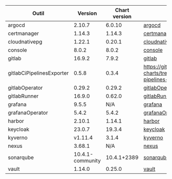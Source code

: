 | Outil                     | Version          | Chart version | Source                                                                                  |
| ------------------------- | ---------------- | ------------- | --------------------------------------------------------------------------------------- |
| argocd                    | 2.10.7           | 6.0.10        | [argocd](https://artifacthub.io/packages/helm/bitnami/argo-cd)                          |
| certmanager               | 1.14.3           | 1.14.3        | [certmanager](https://github.com/cert-manager/cert-manager/releases)                    |
| cloudnativepg             | 1.22.1           | 0.20.1        | [cloudnativepg](https://artifacthub.io/packages/helm/cloudnative-pg/cloudnative-pg)     |
| console                   | 8.0.2            | 8.0.2         | [console](https://github.com/cloud-pi-native/console/releases)                          |
| gitlab                    | 16.9.2           | 7.9.2         | [gitlab](https://artifacthub.io/packages/helm/gitlab/gitlab)                            |
| gitlabCiPipelinesExporter | 0.5.8            | 0.3.4         | https://github.com/mvisonneau/helm-charts/tree/main/charts/gitlab-ci-pipelines-exporter |
| gitlabOperator            | 0.29.2           | 0.29.2        | [gitlabOperator](https://gitlab.com/gitlab-org/cloud-native/gitlab-operator/-/tags)     |
| gitlabRunner              | 16.9.0           | 0.62.0        | [gitlabRunner](https://gitlab.com/gitlab-org/charts/gitlab-runner/-/tags)               |
| grafana                   | 9.5.5            | N/A           | [grafana](https://github.com/grafana/grafana/tags)                                      |
| grafanaOperator           | 5.4.2            | 5.4.2         | [grafanaOperator](https://github.com/grafana/grafana-operator/tags)                     |
| harbor                    | 2.10.1           | 1.14.1        | [harbor](https://artifacthub.io/packages/helm/harbor/harbor)                            |
| keycloak                  | 23.0.7           | 19.3.4        | [keycloak](https://artifacthub.io/packages/helm/bitnami/keycloak)                       |
| kyverno                   | v1.11.4          | 3.1.4         | [kyverno](https://artifacthub.io/packages/helm/kyverno/kyverno)                         |
| nexus                     | 3.68.1           | N/A           | [nexus](https://hub.docker.com/r/sonatype/nexus3/)                                      |
| sonarqube                 | 10.4.1-community | 10.4.1+2389   | [sonarqube](https://artifacthub.io/packages/helm/sonarqube/sonarqube)                   |
| vault                     | 1.14.0           | 0.25.0        | [vault](https://artifacthub.io/packages/helm/hashicorp/vault)                           |
